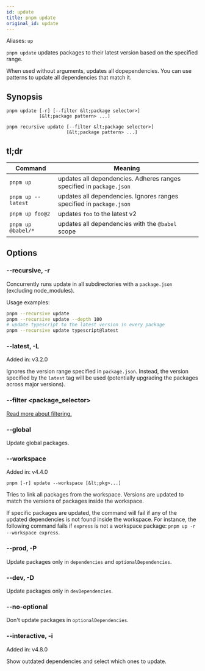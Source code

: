 ```yaml
---
id: update
title: pnpm update
original_id: update
---
```


Aliases: `up`

`pnpm update` updates packages to their latest version based on the specified range.

When used without arguments, updates all dopependencies.
You can use patterns to update all dependencies that match it.

## Synopsis

```text
pnpm update [-r] [--filter &lt;package selector>]
            [&lt;package pattern> ...]

pnpm recursive update [--filter &lt;package selector>]
                      [&lt;package pattern> ...]
```

## tl;dr

|Command|Meaning|
|--|--|
|`pnpm up` |updates all dependencies. Adheres ranges specified in `package.json` |
|`pnpm up --latest` |updates all dependencies. Ignores ranges specified in `package.json` |
|`pnpm up foo@2` |updates `foo` to the latest v2 |
|`pnpm up @babel/*` |updates all dependencies with the `@babel` scope |

## Options

### --recursive, -r

Concurrently runs update in all subdirectories with a `package.json` (excluding node_modules).

Usage examples:

```sh
pnpm --recursive update
pnpm --recursive update --depth 100
# update typescript to the latest version in every package
pnpm --recursive update typescript@latest
```

### --latest, -L

Added in: v3.2.0

Ignores the version range specified in `package.json`. Instead, the version specified by the `latest` tag will be used (potentially upgrading the packages across major versions).

### --filter &lt;package_selector>

[Read more about filtering.](../filtering)

### --global

Update global packages.

### --workspace

Added in: v4.4.0

```text
pnpm [-r] update --workspace [&lt;pkg>...]
```

Tries to link all packages from the workspace. Versions are updated to match the
versions of packages inside the workspace.

If specific packages are updated, the command will fail if any of the updated
dependencies is not found inside the workspace. For instance, the following
command fails if `express` is not a workspace package:
`pnpm up -r --workspace express`.

### --prod, -P

Update packages only in `dependencies` and `optionalDependencies`.

### --dev, -D

Update packages only in `devDependencies`.

### --no-optional

Don't update packages in `optionalDependencies`.

### --interactive, -i

Added in: v4.8.0

Show outdated dependencies and select which ones to update.
